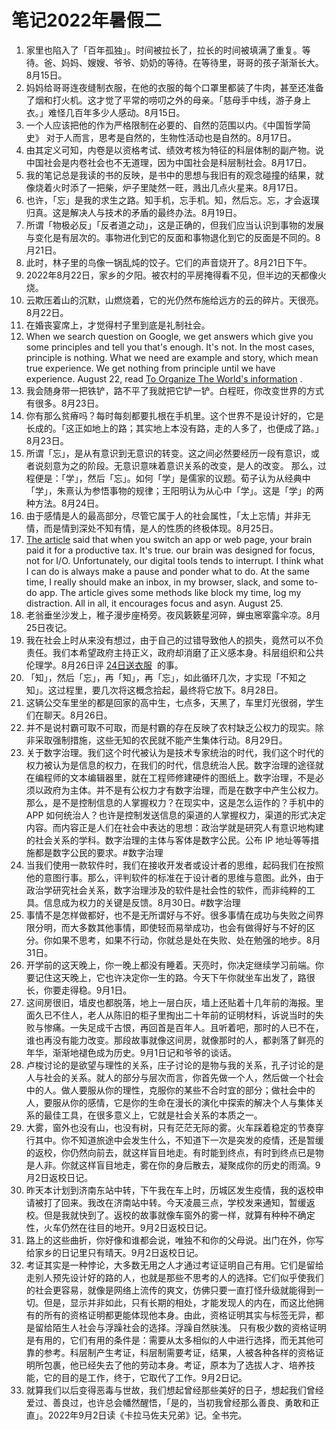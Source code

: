 # 笔记2022年暑假二

1. 家里也陷入了「百年孤独」。时间被拉长了，拉长的时间被填满了重复。等待。爸、妈妈、嫂嫂、爷爷、奶奶的等待。在等待里，哥哥的孩子渐渐长大。8月15日。
2. 妈妈给哥哥连夜缝制衣服，在他的衣服的每个口罩里都装了牛肉，甚至还准备了烟和打火机。这才觉了平常的唠叨之外的母亲。「慈母手中线，游子身上衣。」难怪几百年多少人感动。8月15日。
3. 一个人应该把他的作为严格限制在必要的、自然的范围以内。《中国哲学简史》 对于人而言，思考是自然的，生物性活动也是自然的。8月17日。
4. 由其定义可知，内卷是以资格考试、绩效考核为特征的科层体制的副产物。说中国社会是内卷社会也不无道理，因为中国社会是科层制社会。8月17日。
5. 我的笔记总是我读的书的反映，是书中的思想与我旧有的观念碰撞的结果，就像烧着火时添了一把柴，炉子里陡然一旺，溅出几点火星来。8月17日。
6. 也许，「忘」是我的求生之路。知手机，忘手机。知，然后忘。忘，才会返璞归真。这是解决人与技术的矛盾的最终办法。8月19日。
7. 所谓「物极必反」「反者道之动」，这是正确的，但我们应当认识到事物的发展与变化是有层次的。事物进化到它的反面和事物退化到它的反面是不同的。8月21日。
8. 此时，林子里的鸟像一锅乱炖的饺子。它们的声音烧开了。8月21日下午。
9. 2022年8月22日，家乡的夕阳。被农村的平房掩得看不见，但半边的天都像火烧。
10. 云欺压着山的沉默，山燃烧着，它的光仍然布施给远方的云的碎片。天很亮。8月22日。
11. 在婚丧宴席上，才觉得村子里到底是礼制社会。
12. When we search question on Google, we get answers which give you some principles and tell you that's enough. It's not. In the most cases, principle is nothing. What we need are example and story, which mean true experience. We get nothing from principle until we have experience. August 22, read [To Organize The World's information](https://dkb.io/post/organize-the-world-information) .
13. 我会随身带一把铁铲，路不平了我就把它铲一铲。白程旺，你改变世界的方式有很多。8月23日。
14. 你有那么贫瘠吗？每时每刻都要扎根在手机里。这个世界不是设计好的，它是长成的。「这正如地上的路；其实地上本没有路，走的人多了，也便成了路。」8月23日。
15. 所谓「忘」，是从有意识到无意识的转变。这之间必然要经历一段有意识，或者说刻意为之的阶段。无意识意味着意识关系的改变，是人的改变。
那么，过程便是：「学」，然后「忘」。如何「学」是儒家的议题。荀子认为从经典中「学」，朱熹认为参悟事物的规律；王阳明认为从心中「学」。这是「学」的两种方法。8月24日。
16. 由于感情是人的最高部分，尽管它属于人的社会属性，「太上忘情」并非无情，而是情到深处不知有情，是人的性质的终极体现。8月25日。
17. [The article](https://async.twist.com/context-switching/) said that when you switch an app or web page, your brain paid it for a productive tax. It's true. our brain was designed for focus, not for I/O. Unfortunately, our digital tools tends to interrupt. I think what I can do is always make a pause and ponder what to do. At the same time, I really should make an inbox, in my browser, slack, and some to-do app. The article gives some methods like block my time, log my distraction. All in all, it encourages focus and asyn. August 25.
18. 老翁垂坐沙发上，稚子漫步座椅旁。夜风簌簌星河碎，蝉虫窸窣露伞凉。8月25日夜记。
19. 我在社会上时从来没有想过，由于自己的过错导致他人的损失，竟然可以不负责任。我们本希望政府主持正义，政府却消磨了正义感本身。科层组织和公共伦理学。8月26日评 [24日送衣服](https://chenbai.slack.com/archives/C03UH16BTV5/p1661332728112369)
 的事。
20. 「知」，然后「忘」，再「知」，再「忘」，如此循环几次，才实现「不知之知」。这过程里，要几次将这概念拾起，最终将它放下。8月28日。
21. 这辆公交车里坐的都是回家的高中生，七点多，天黑了，车里灯光很弱，学生们在聊天。8月26日。
22. 并不是说村霸可取不可取，而是村霸的存在反映了农村缺乏公权力的现实。除非采取强制措施，这些无知的农民就不能产生集体行动。8月29日。
23. 关于数字治理。我们这个时代被认为是技术专家统治的时代，我们这个时代的权力被认为是信息的权力，在我们的时代，信息统治人民。数字治理的途径就在编程师的文本编辑器里，就在工程师修建硬件的图纸上。数字治理，不是必须以政府为主体。并不是有公权力才有数字治理，而是在数字中产生公权力。那么，是不是控制信息的人掌握权力？在现实中，这是怎么运作的？手机中的 APP 如何统治人？也许是控制发送信息的渠道的人掌握权力，渠道的形式决定内容。而内容正是人们在社会中表达的思想：政治学就是研究人有意识地构建的社会关系的学科。数字治理的主体与客体是数字公民。公布 IP 地址等等措施都是数字公民的要求。#数字治理
24. 当我们使用一款软件时，我们在接收开发者或设计者的思维，起码我们在按照他的意图行事。那么，评判软件的标准在于设计者的思维与意图。此外，由于政治学研究社会关系，数字治理涉及的软件是社会性的软件，而非纯粹的工具。信息成为权力的关键是反馈。8月30日。#数字治理
25. 事情不是怎样做都好，也不是无所谓好与不好。很多事情在成功与失败之间界限分明，而大多数其他事情，即使轻而易举成功，也会有做得好与不好的区分。你如果不思考，如果不行动，你就总是处在失败、处在勉强的地步。8月31日。
26. 开学前的这天晚上，你一晚上都没有睡着。天亮时，你决定继续学习前端。你要记住这天晚上，它也许决定你一生的路。今天下午你就坐车出发了，路很长，你要走得稳。9月1日。
27. 这间房很旧，墙皮也都脱落，地上一层白灰，墙上还贴着十几年前的海报。里面久已不住人，老人从陈旧的柜子里掏出二十年前的证明材料，诉说当时的失败与惨痛。一失足成千古恨，再回首是百年人。且听着吧，那时的人已不在，谁也再没有能力改变。那段故事就像这间房，就像那时的人，都剥落了鲜亮的年华，渐渐地褪色成为历史。9月1日记和爷爷的谈话。
28. 卢梭讨论的是欲望与理性的关系，庄子讨论的是物与我的关系，孔子讨论的是人与社会的关系。就人的部分与层次而言，你首先做一个人，然后做一个社会中的人。做人要服从你的理性，克服你的某些不合时宜的部分；做社会中的人，要服从你的感情，它是你的生命在漫长的演化中探索的解决个人与集体关系的最佳工具，在很多意义上，它就是社会关系的本质之一。
29. 大雾，窗外也没有山，也没有树，只有茫茫无际的雾。火车踩着稳定的节奏穿行其中。你不知道旅途中会发生什么，不知道下一次是突发的疫情，还是暂缓的返校，你仍然向前去，就这样盲目地走。有时能到终点，有时到终点已是物是人非。你就这样盲目地走，雾在你的身后散去，凝聚成你的历史的雨滴。9月2日返校日记。
30. 昨天本计划到济南东站中转，下午我在车上时，历城区发生疫情，我的返校申请被打了回来。我改在济南站中转。今天凌晨三点，学校发来通知，暂缓返校。但是我就快到了。返校的故事就像车窗外的雾一样，就算有种种不确定性，火车仍然在往目的地开。9月2日返校日记。
31. 路上的这些曲折，你好像和谁都会说，唯独不和你的父母说。出门在外，你写给家乡的日记里只有晴天。9月2日返校日记。
32. 考证其实是一种悖论，大多数无用之人才通过考证证明自己有用。它们是留给走别人预先设计好的路的人，也就是那些不思考的人的选择。它们似乎使我们的社会更容易，就像是网络上流传的爽文，仿佛只要一直打怪升级就能得到一切。但是，显示并非如此，只有长期的相处，才能发现人的内在，而这比他拥有的所有的资格证明都更能体现他本身。由此，资格证明其实与标签无异，都是留给陌生人社会与浮躁社会的选择。浮躁自然肤浅。
只有极少数的资格证明是有用的，它们有用的条件是：需要从太多相似的人中进行选择，而无其他可靠的参考。科层制产生考证，科层制需要考证，结果，人被各种各样的资格证明所包裹，他已经失去了他的劳动本身。考证，原本为了选拔人才、培养技能，它的目的是工作，终于，它取代了工作。9月2日记。
33. 就算我们以后变得恶毒与世故，我们想起曾经那些美好的日子，想起我们曾经爱过、善良过，也许总会幡然醒悟，「是的，当初我曾经那么善良、勇敢和正直」。2022年9月2日读《卡拉马佐夫兄弟》记。全书完。

